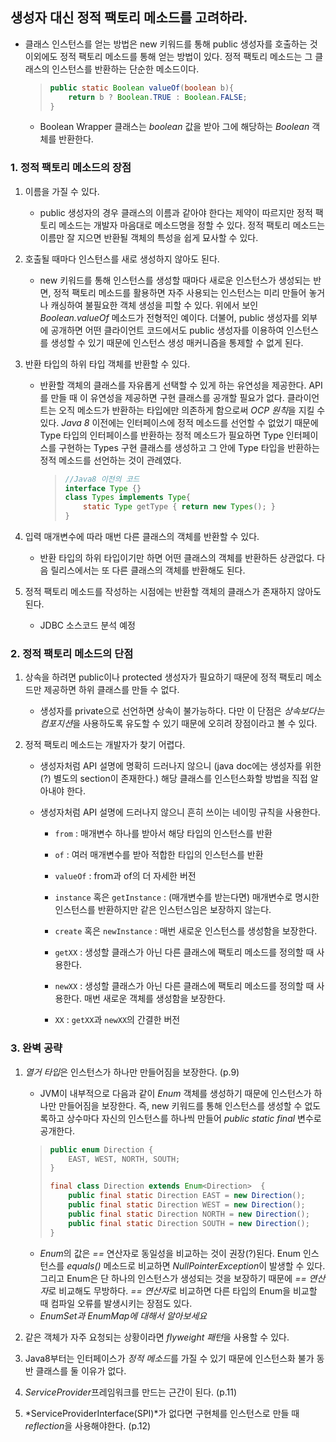 ## 생성자 대신 정적 팩토리 메소드를 고려하라.

- 클래스 인스턴스를 얻는 방법은 new 키워드를 통해 public 생성자를 호출하는 것 이외에도 정적 팩토리 메소드를 통해 얻는 방법이 있다. 정적 팩토리 메소드는 그 클래스의 인스턴스를 반환하는 단순한 메소드이다.

  > ```java
  > public static Boolean valueOf(boolean b){
  >     return b ? Boolean.TRUE : Boolean.FALSE;
  > }
  > ```

  - Boolean Wrapper 클래스는 *boolean* 값을 받아 그에 해당하는 *Boolean* 객체를 반환한다.



### 1. 정적 팩토리 메소드의 장점

1. 이름을 가질 수 있다.

   - public 생성자의 경우 클래스의 이름과 같아야 한다는 제약이 따르지만 정적 팩토리 메소드는 개발자 마음대로 메소드명을 정할 수 있다. 정적 팩토리 메소드는 이름만 잘 지으면 반환될 객체의 특성을 쉽게 묘사할 수 있다.

   

2. 호출될 때마다 인스턴스를 새로 생성하지 않아도 된다.

   - new 키워드를 통해 인스턴스를 생성할 때마다 새로운 인스턴스가 생성되는 반면, 정적 팩토리 메소드를 활용하면 자주 사용되는 인스턴스는 미리 만들어 놓거나 캐싱하여 불필요한 객체 생성을 피할 수 있다. 위에서 보인 *Boolean.valueOf* 메소드가 전형적인 예이다. 더불어, public 생성자를 외부에 공개하면 어떤 클라이언트 코드에서도 public 생성자를 이용하여 인스턴스를 생성할 수 있기 때문에 인스턴스 생성 매커니즘을 통제할 수 없게 된다. 

   

3. 반환 타입의 하위 타입 객체를 반환할 수 있다.

   - 반환할 객체의 클래스를 자유롭게 선택할 수 있게 하는 유연성을 제공한다. API를 만들 때 이 유연성을 제공하면 구현 클래스를 공개할 필요가 없다. 클라이언트는 오직 메소드가 반환하는 타입에만 의존하게 함으로써 *OCP 원칙*을 지킬 수 있다. *Java 8* 이전에는 인터페이스에 정적 메소드를 선언할 수 없었기 때문에 Type 타입의 인터페이스를 반환하는 정적 메소드가 필요하면 Type 인터페이스를 구현하는 Types 구현 클래스를 생성하고 그 안에 Type 타입을 반환하는 정적 메소드를 선언하는 것이 관례였다.

     > ```java
     > //Java8 이전의 코드
     > interface Type {}
     > class Types implements Type{
     >     static Type getType { return new Types(); }
     > }
     > ```

     

4. 입력 매개변수에 따라 매번 다른 클래스의 객체를 반환할 수 있다.

   - 반환 타입의 하위 타입이기만 하면 어떤 클래스의 객체를 반환하든 상관없다. 다음 릴리스에서는 또 다른 클래스의 객체를 반환해도 된다.

   

5. 정적 팩토리 메소드를 작성하는 시점에는 반환할 객체의 클래스가 존재하지 않아도 된다.

   - JDBC 소스코드 분석 예정



### 2. 정적 팩토리 메소드의 단점

1. 상속을 하려면 public이나 protected 생성자가 필요하기 때문에 정적 팩토리 메소드만 제공하면 하위 클래스를 만들 수 없다.

   - 생성자를 private으로 선언하면 상속이 불가능하다. 다만 이 단점은 *상속보다는 컴포지션*을 사용하도록 유도할 수 있기 때문에 오히려 장점이라고 볼 수 있다.

   

2. 정적 팩토리 메소드는 개발자가 찾기 어렵다.

   - 생성자처럼 API 설명에 명확히 드러나지 않으니 (java doc에는 생성자를 위한(?) 별도의 section이 존재한다.) 해당 클래스를 인스턴스화할 방법을 직접 알아내야 한다.

   - 생성자처럼 API 설명에 드러나지 않으니 흔히 쓰이는 네이밍 규칙을 사용한다.

     - `from` : 매개변수 하나를 받아서 해당 타입의 인스턴스를 반환

     - `of` : 여러 매개변수를 받아 적합한 타입의 인스턴스를 반환

     - `valueOf` : from과 of의 더 자세한 버전

     - `instance` 혹은 `getInstance` : (매개변수를 받는다면) 매개변수로 명시한 인스턴스를 반환하지만 같은 인스턴스임은 보장하지 않는다.

     - `create` 혹은 `newInstance` : 매번 새로운 인스턴스를 생성함을 보장한다.

     - `getXX` : 생성할 클래스가 아닌 다른 클래스에 팩토리 메소드를 정의할 때 사용한다.

     - `newXX` : 생성할 클래스가 아닌 다른 클래스에 팩토리 메소드를 정의할 때 사용한다. 매번 새로운 객체를 생성함을 보장한다.

     - `XX` : `getXX`과 `newXX`의 간결한 버전



### 3. 완벽 공략

1. *열거 타입*은 인스턴스가 하나만 만들어짐을 보장한다. (p.9)

   - JVM이 내부적으로 다음과 같이 *Enum* 객체를 생성하기 때문에 인스턴스가 하나만 만들어짐을 보장한다. 즉, new 키워드를 통해 인스턴스를 생성할 수 없도록하고 상수마다 자신의 인스턴스를 하나씩 만들어 *public static final* 변수로 공개한다.

   > ```JAVA
   > public enum Direction {
   >     EAST, WEST, NORTH, SOUTH;
   > }
   > 
   > final class Direction extends Enum<Direction>  {
   >     public final static Direction EAST = new Direction();
   >     public final static Direction WEST = new Direction();
   >     public final static Direction NORTH = new Direction();
   >     public final static Direction SOUTH = new Direction();
   > }
   > ```

   - *Enum*의 값은 *==* 연산자로 동일성을 비교하는 것이 권장(?)된다. Enum 인스턴스를 *equals()* 메소드로 비교하면 *NullPointerException*이 발생할 수 있다. 그리고 Enum은 단 하나의 인스턴스가 생성되는 것을 보장하기 때문에 *== 연산자*로 비교해도 무방하다. *== 연산자*로 비교하면 다른 타입의 Enum을 비교할 때 컴파일 오류를 발생시키는 장점도 있다.
   - *EnumSet과 EnumMap에 대해서 알아보세요*

   

2. 같은 객체가 자주 요청되는 상황이라면 *flyweight 패턴*을 사용할 수 있다.

3. Java8부터는 인터페이스가 *정적 메소드*를 가질 수 있기 때문에 인스턴스화 불가 동반 클래스를 둘 이유가 없다.

4. *ServiceProvider*프레임워크를 만드는 근간이 된다. (p.11)

5. *ServiceProviderInterface(SPI)*가 없다면 구현체를 인스턴스로 만들 때 *reflection*을 사용해야한다. (p.12)